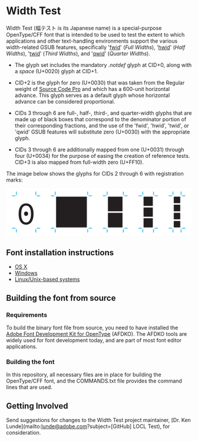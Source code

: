 # Width Test

Width Test (&#x5E45;&#x30C6;&#x30B9;&#x30C8; is its Japanese name) is a special-purpose OpenType/CFF font that is intended to be used to test the extent to which applications and other text-handling environments support the various width-related GSUB features, specifically '[fwid](https://www.microsoft.com/typography/otspec/features_fj.htm#fwid)' (*Full Widths*), '[hwid](https://www.microsoft.com/typography/otspec/features_fj.htm#hwid)' (*Half Widths*), '[twid](https://www.microsoft.com/typography/otspec/features_pt.htm#twid)' (*Third Widths*), and '[qwid](https://www.microsoft.com/typography/otspec/features_pt.htm#qwid)' (*Quarter Widths*).

* The glyph set includes the mandatory *.notdef* glyph at CID+0, along with a *space* (U+0020) glyph at CID+1.

* CID+2 is the glyph for zero (U+0030) that was taken from the Regular weight of [Source Code Pro](https://github.com/adobe-fonts/source-code-pro/) and which has a 600-unit horizontal advance. This glyph serves as a default glyph whose horizontal advance can be considered proportional.

* CIDs 3 through 6 are full-, half-, third-, and quarter-width glyphs that are made up of black boxes that correspond to the denominator portion of their corresponding fractions, and the use of the 'fwid', 'hwid', 'twid', or 'qwid' GSUB features will substitute zero (U+0030) with the appropriate glyph.

* CIDs 3 through 6 are additionally mapped from one (U+0031) through four (U+0034) for the purpose of easing the creation of reference tests. CID+3 is also mapped from full-width zero (U+FF10).

The image below shows the glyphs for CIDs 2 through 6 with registration marks:

![alt text](https://raw.githubusercontent.com/adobe-fonts/width-test/master/resources/width-test.jpg "img-View")

## Font installation instructions

* [OS X](http://support.apple.com/kb/HT2509)
* [Windows](http://windows.microsoft.com/en-us/windows-vista/install-or-uninstall-fonts)
* [Linux/Unix-based systems](https://github.com/adobe-fonts/source-code-pro/issues/17#issuecomment-8967116)

## Building the font from source

### Requirements

To build the binary font file from source, you need to have installed the [Adobe Font Development Kit for OpenType](http://www.adobe.com/devnet/opentype/afdko.html) (AFDKO). The AFDKO tools are widely used for font development today, and are part of most font editor applications.

### Building the font

In this repository, all necessary files are in place for building the OpenType/CFF font, and the COMMANDS.txt file provides the command lines that are used.

## Getting Involved

Send suggestions for changes to the Width Test project maintainer, [Dr. Ken Lunde](mailto:lunde@adobe.com?subject=[GitHub] LOCL Test), for consideration.
